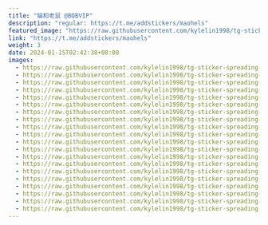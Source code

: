 ```yaml
---
title: "猫和老鼠 @BQBVIP"
description: "regular: https://t.me/addstickers/maohels"
featured_image: "https://raw.githubusercontent.com/kylelin1998/tg-sticker-spreading-worldwide-images/main/img/f913888f-37a4-4e2b-8a55-ec660d56d89a.jpg"
link: "https://t.me/addstickers/maohels"
weight: 3
date: 2024-01-15T02:42:38+08:00
images:
  - https://raw.githubusercontent.com/kylelin1998/tg-sticker-spreading-worldwide-images/main/img/f913888f-37a4-4e2b-8a55-ec660d56d89a.jpg
  - https://raw.githubusercontent.com/kylelin1998/tg-sticker-spreading-worldwide-images/main/img/916de365-f5a4-4106-8e0c-15357f53f46f.jpg
  - https://raw.githubusercontent.com/kylelin1998/tg-sticker-spreading-worldwide-images/main/img/27537247-79ef-4c74-8dbe-57f0401fb911.jpg
  - https://raw.githubusercontent.com/kylelin1998/tg-sticker-spreading-worldwide-images/main/img/a704e682-d46c-4694-b2d5-bec81a868646.jpg
  - https://raw.githubusercontent.com/kylelin1998/tg-sticker-spreading-worldwide-images/main/img/a52236cb-4565-4410-b35e-3a8b05482d1c.jpg
  - https://raw.githubusercontent.com/kylelin1998/tg-sticker-spreading-worldwide-images/main/img/584c3643-586f-486a-8885-b1e5c110b4b3.jpg
  - https://raw.githubusercontent.com/kylelin1998/tg-sticker-spreading-worldwide-images/main/img/729f8fe0-2f34-4011-a011-eb76a015d461.jpg
  - https://raw.githubusercontent.com/kylelin1998/tg-sticker-spreading-worldwide-images/main/img/8c61a4cb-d280-4b6a-8641-4c58ccc9642e.jpg
  - https://raw.githubusercontent.com/kylelin1998/tg-sticker-spreading-worldwide-images/main/img/23b48506-9c44-4ef5-a456-0c45410d66d9.jpg
  - https://raw.githubusercontent.com/kylelin1998/tg-sticker-spreading-worldwide-images/main/img/e68fb281-9e15-413e-8f2e-f8e90d2a3030.jpg
  - https://raw.githubusercontent.com/kylelin1998/tg-sticker-spreading-worldwide-images/main/img/c6e5b196-9dd1-46af-8e02-78eb72aa9326.jpg
  - https://raw.githubusercontent.com/kylelin1998/tg-sticker-spreading-worldwide-images/main/img/e266753e-5fe2-4f22-9012-5ba30caacb02.jpg
  - https://raw.githubusercontent.com/kylelin1998/tg-sticker-spreading-worldwide-images/main/img/ffac6aff-71af-4177-a397-f76c15484f80.jpg
  - https://raw.githubusercontent.com/kylelin1998/tg-sticker-spreading-worldwide-images/main/img/bc10b85e-5fc1-49ae-9dd4-a9630c3aa757.jpg
  - https://raw.githubusercontent.com/kylelin1998/tg-sticker-spreading-worldwide-images/main/img/ad2bff2c-ff90-4b24-9404-f267f80a33e8.jpg
  - https://raw.githubusercontent.com/kylelin1998/tg-sticker-spreading-worldwide-images/main/img/bcce3545-e976-4003-9725-4dba80ceb15e.jpg
  - https://raw.githubusercontent.com/kylelin1998/tg-sticker-spreading-worldwide-images/main/img/31a9723c-93a9-4091-bbdd-152c9c7dd38c.jpg
  - https://raw.githubusercontent.com/kylelin1998/tg-sticker-spreading-worldwide-images/main/img/905f29fb-eefe-42d6-b278-d8324462e999.jpg
  - https://raw.githubusercontent.com/kylelin1998/tg-sticker-spreading-worldwide-images/main/img/6cd9d0f8-cd3f-45c0-a164-6f077ff4bd29.jpg
  - https://raw.githubusercontent.com/kylelin1998/tg-sticker-spreading-worldwide-images/main/img/790b60f2-29ee-414d-8ab4-5562150b99eb.jpg
---
```

